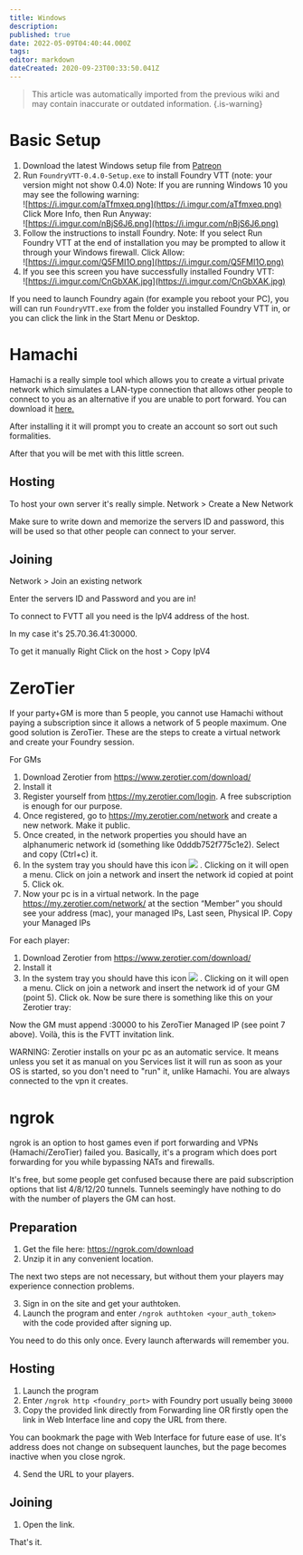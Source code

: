```yaml
---
title: Windows
description: 
published: true
date: 2022-05-09T04:40:44.000Z
tags: 
editor: markdown
dateCreated: 2020-09-23T00:33:50.041Z
---
```


>This article was automatically imported from the previous wiki and may contain inaccurate or outdated information.
{.is-warning}

# Basic Setup
1. Download the latest Windows setup file from [Patreon](https://patreon.com/foundryvtt/posts)
2. Run `FoundryVTT-0.4.0-Setup.exe` to install Foundry VTT (note: your version might not show 0.4.0)
Note: If you are running Windows 10 you may see the following warning:    
![https://i.imgur.com/aTfmxeq.png](https://i.imgur.com/aTfmxeq.png)    
Click More Info, then Run Anyway:    
![https://i.imgur.com/nBjS6J6.png](https://i.imgur.com/nBjS6J6.png)    
3. Follow the instructions to install Foundry.
Note: If you select Run Foundry VTT at the end of installation you may be prompted to allow it through your Windows firewall. Click Allow:     
![https://i.imgur.com/Q5FMI1O.png](https://i.imgur.com/Q5FMI1O.png)    
4. If you see this screen you have successfully installed Foundry VTT:    
![https://i.imgur.com/CnGbXAK.jpg](https://i.imgur.com/CnGbXAK.jpg)    

If you need to launch Foundry again (for example you reboot your PC), you will can run `FoundryVTT.exe` from the folder you installed Foundry VTT in, or you can click the link in the Start Menu or Desktop.

# Hamachi

Hamachi is a really simple tool which allows you to create a virtual private network which simulates a LAN-type connection that allows other people to connect to you as an alternative if you are unable to port forward. You can download it [here.](https://www.vpn.net)

After installing it it will prompt you to create an account so sort out such formalities.

After that you will be met with this little screen. 

## Hosting

To host your own server it's really simple. Network > Create a New Network

Make sure to write down and memorize the servers ID and password, this will be used so that other people can connect to your server.

## Joining

Network > Join an existing network

Enter the servers ID and Password and you are in!

To connect to FVTT all you need is the IpV4 address of the host.

In my case it's 25.70.36.41:30000.

To get it manually Right Click on the host > Copy IpV4

# ZeroTier

If your party+GM is more than 5 people, you cannot use Hamachi without paying a subscription since it allows a network of 5 people maximum.
One good solution is ZeroTier.
These are the steps to create a virtual network and create your Foundry session.

For GMs
1.	Download Zerotier from https://www.zerotier.com/download/
2.	Install it
3.	Register yourself from https://my.zerotier.com/login. A free subscription is enough for our purpose.
4.	Once registered, go to https://my.zerotier.com/network and create a new network. Make it public.
5.	Once created, in the network properties you should have an alphanumeric network id (something like 0dddb752f775c1e2). Select and copy (Ctrl+c) it.
6.	In the system tray you should have this icon ![](https://i.imgur.com/gNesEDY.png) . Clicking on it will open a menu. Click on join a network and insert the network id copied at point 5. Click ok.
7.	Now your pc is in a virtual network. In the page https://my.zerotier.com/network/<networkid> at the section “Member” you should see your address (mac), your managed IPs, Last seen, Physical IP. Copy your Managed IPs

For each player:
1.	Download Zerotier from https://www.zerotier.com/download/
2.	Install it
3.	In the system tray you should have this icon ![](https://i.imgur.com/gNesEDY.png) . Clicking on it will open a menu. Click on join a network and insert the network id of your GM (point 5). Click ok. Now be sure there is something like this on your Zerotier tray:   

Now the GM must append :30000 to his ZeroTier Managed IP (see point 7 above). Voilà, this is the FVTT invitation link.

WARNING:
Zerotier installs on your pc as an automatic service. It means unless you set it as manual on you Services list it will run as soon as your OS is started, so you don't need to "run" it, unlike Hamachi. You are always connected to the vpn it creates.
  
# ngrok

ngrok is an option to host games even if port forwarding and VPNs (Hamachi/ZeroTier) failed you.
Basically, it's a program which does port forwarding for you while bypassing NATs and firewalls.
  
It's free, but some people get confused because there are paid subscription options that list 4/8/12/20 tunnels. Tunnels seemingly have nothing to do with the number of players the GM can host.

## Preparation
  
1. Get the file here: https://ngrok.com/download
2. Unzip it in any convenient location.
  
The next two steps are not necessary, but without them your players may experience connection problems.
  
3. Sign in on the site and get your authtoken. 
4. Launch the program and enter `/ngrok authtoken <your_auth_token> ` with the code provided after signing up.

You need to do this only once. Every launch afterwards will remember you.
  
## Hosting

1. Launch the program
2. Enter `/ngrok http <foundry_port>` with Foundry port usually being `30000`
3. Copy the provided link directly from Forwarding line OR firstly open the link in Web Interface line and copy the URL from there.
  
  You can bookmark the page with Web Interface for future ease of use. It's address does not change on subsequent launches, but the page becomes inactive when you close ngrok.
  
  4. Send the URL to your players.
  
## Joining
  
  1. Open the link. 
  
  That's it.